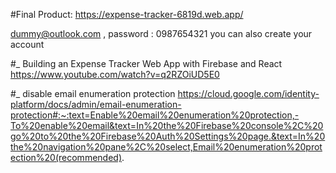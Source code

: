 #Final Product: 
https://expense-tracker-6819d.web.app/

dummy@outlook.com , password : 0987654321 
you can also create your account

#_ Building an Expense Tracker Web App with Firebase and React
https://www.youtube.com/watch?v=q2RZOiUD5E0

#_ disable email enumeration protection
https://cloud.google.com/identity-platform/docs/admin/email-enumeration-protection#:~:text=Enable%20email%20enumeration%20protection,-To%20enable%20email&text=In%20the%20Firebase%20console%2C%20go%20to%20the%20Firebase%20Auth%20Settings%20page.&text=In%20the%20navigation%20pane%2C%20select,Email%20enumeration%20protection%20(recommended).
